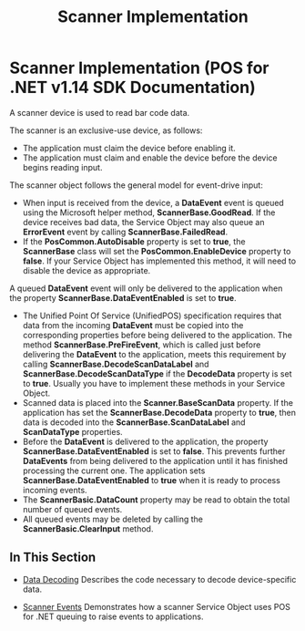 ﻿---
title: Scanner Implementation
description: Scanner Implementation (POS for .NET v1.14 SDK Documentation)
ms.date: 03/03/2014
ms.topic: how-to
ms.custom: pos-restored-from-archive
---

# Scanner Implementation (POS for .NET v1.14 SDK Documentation)

A scanner device is used to read bar code data.

The scanner is an exclusive-use device, as follows:

- The application must claim the device before enabling it.
- The application must claim and enable the device before the device begins reading input.

The scanner object follows the general model for event-drive input:

- When input is received from the device, a **DataEvent** event is queued using the Microsoft helper method, **ScannerBase.GoodRead**. If the device receives bad data, the Service Object may also queue an **ErrorEvent** event by calling **ScannerBase.FailedRead**.
- If the **PosCommon.AutoDisable** property is set to **true**, the **ScannerBase** class will set the **PosCommon.EnableDevice** property to **false**. If your Service Object has implemented this method, it will need to disable the device as appropriate.

A queued **DataEvent** event will only be delivered to the application when the property **ScannerBase.DataEventEnabled** is set to **true**.

- The Unified Point Of Service (UnifiedPOS) specification requires that data from the incoming **DataEvent** must be copied into the corresponding properties before being delivered to the application. The method **ScannerBase.PreFireEvent**, which is called just before delivering the **DataEvent** to the application, meets this requirement by calling **ScannerBase.DecodeScanDataLabel** and **ScannerBase.DecodeScanDataType** if the **DecodeData** property is set to **true**. Usually you have to implement these methods in your Service Object.
- Scanned data is placed into the **Scanner.BaseScanData** property. If the application has set the **ScannerBase.DecodeData** property to **true**, then data is decoded into the **ScannerBase.ScanDataLabel** and **ScanDataType** properties.
- Before the **DataEvent** is delivered to the application, the property **ScannerBase.DataEventEnabled** is set to **false**. This prevents further **DataEvents** from being delivered to the application until it has finished processing the current one. The application sets **ScannerBase.DataEventEnabled** to **true** when it is ready to process incoming events.
- The **ScannerBasic.DataCount** property may be read to obtain the total number of queued events.
- All queued events may be deleted by calling the **ScannerBasic.ClearInput** method.

## In This Section

- [Data Decoding](data-decoding.md)
    Describes the code necessary to decode device-specific data.

- [Scanner Events](scanner-events.md)
    Demonstrates how a scanner Service Object uses POS for .NET queuing to raise events to applications.

